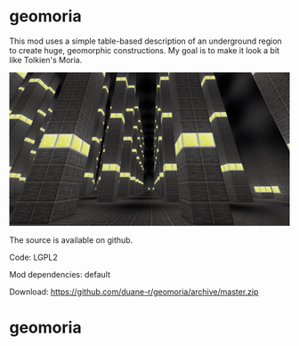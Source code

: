 # geomoria

This mod uses a simple table-based description of an underground region to create huge, geomorphic constructions. My goal is to make it look a bit like Tolkien's Moria.


![screenshot](https://raw.githubusercontent.com/duane-r/geomoria/master/screenshot1.jpg)


The source is available on github.

Code: LGPL2

Mod dependencies: default

Download: https://github.com/duane-r/geomoria/archive/master.zip
# geomoria

